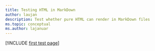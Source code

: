 ```yaml
---
title: Testing HTML in MarkDown
author: laujan
description: Test whether pure HTML can render in MarkDown files
ms.topic: conceptual
ms.author: lajanuar
---
```


[!INCLUDE [first test page](html-One.html)]

